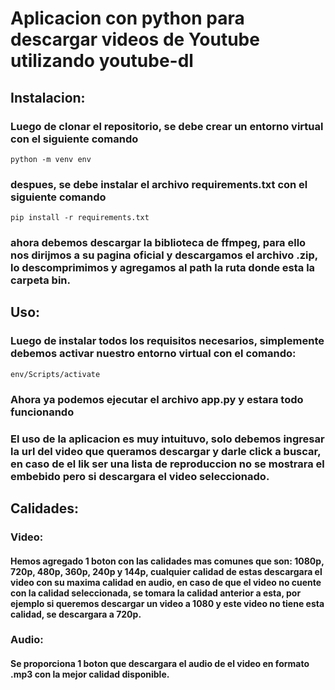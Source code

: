 # Aplicacion con python para descargar videos de Youtube utilizando youtube-dl
## Instalacion:
### Luego de clonar el repositorio, se debe crear un entorno virtual con el siguiente comando
    python -m venv env
### despues, se debe instalar el archivo requirements.txt con el siguiente comando
    pip install -r requirements.txt
### ahora debemos descargar la biblioteca de ffmpeg, para ello nos dirijmos a su pagina oficial y descargamos el archivo .zip, lo descomprimimos y agregamos al path la ruta donde esta la carpeta bin.
## Uso:
### Luego de instalar todos los requisitos necesarios, simplemente debemos activar nuestro entorno virtual con el comando:
    env/Scripts/activate
### Ahora ya podemos ejecutar el archivo app.py y estara todo funcionando
### El uso de la aplicacion es muy intuituvo, solo debemos ingresar la url del video que queramos descargar y darle click a buscar, en caso de el lik ser una lista de reproduccion no se mostrara el embebido pero si descargara el video seleccionado.
## Calidades:
### Video:
#### Hemos agregado 1 boton con las calidades mas comunes que son: 1080p, 720p, 480p, 360p, 240p y 144p, cualquier calidad de estas descargara el video con su maxima calidad en audio, en caso de que el video no cuente con la calidad seleccionada, se tomara la calidad anterior a esta, por ejemplo si queremos descargar un video a 1080 y este video no tiene esta calidad, se descargara a 720p.
### Audio:
#### Se proporciona 1 boton que descargara el audio de el video en formato .mp3 con la mejor calidad disponible.